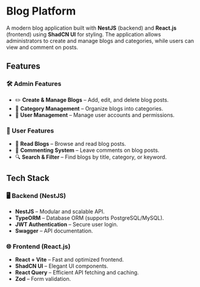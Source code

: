 # Blog Platform  

A modern blog application built with **NestJS** (backend) and **React.js** (frontend) using **ShadCN UI** for styling. The application allows administrators to create and manage blogs and categories, while users can view and comment on posts.  

## Features  

### 🛠 Admin Features  
- ✏️ **Create & Manage Blogs** – Add, edit, and delete blog posts.  
- 📂 **Category Management** – Organize blogs into categories.  
- 👤 **User Management** – Manage user accounts and permissions.  

### 👥 User Features  
- 📰 **Read Blogs** – Browse and read blog posts.  
- 💬 **Commenting System** – Leave comments on blog posts.  
- 🔍 **Search & Filter** – Find blogs by title, category, or keyword.  

## Tech Stack  

### 🖥 Backend (NestJS)  
- **NestJS** – Modular and scalable API.  
- **TypeORM** – Database ORM (supports PostgreSQL/MySQL).  
- **JWT Authentication** – Secure user login.  
- **Swagger** – API documentation.  

### 🌐 Frontend (React.js)  
- **React + Vite** – Fast and optimized frontend.  
- **ShadCN UI** – Elegant UI components.  
- **React Query** – Efficient API fetching and caching.  
- **Zod** – Form validation.  
